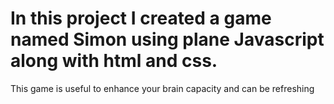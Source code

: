 # In this project I created a game named Simon using plane Javascript along with html and css.
This game is useful to enhance your brain capacity and can be  refreshing